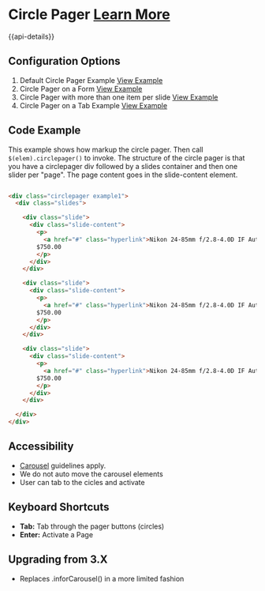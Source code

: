 
# Circle Pager  [Learn More](#)

{{api-details}}

## Configuration Options

1. Default Circle Pager Example [View Example]( /components/circlepager/example-index)
2. Circle Pager on a Form [View Example]( /components/circlepager/example-form)
3. Circle Pager with more than one item per slide [View Example]( /components/circlepager/example-more-slides)
4. Circle Pager on a Tab Example [View Example]( /components/circlepager/example-tabs)

## Code Example

This example shows how markup the circle pager. Then call `$(elem).circlepager()` to invoke. The structure of the circle pager is that you have a circlepager div followed by a slides container and then one slider per "page". The page content goes in the slide-content element.

```html

<div class="circlepager example1">
  <div class="slides">

    <div class="slide">
      <div class="slide-content">
        <p>
          <a href="#" class="hyperlink">Nikon 24-85mm f/2.8-4.0D IF Auto Focus Zoom</a><br />
        $750.00
        </p>
      </div>
    </div>

    <div class="slide">
      <div class="slide-content">
        <p>
          <a href="#" class="hyperlink">Nikon 24-85mm f/2.8-4.0D IF Auto Focus Zoom</a><br />
        $750.00
        </p>
      </div>
    </div>

    <div class="slide">
      <div class="slide-content">
        <p>
          <a href="#" class="hyperlink">Nikon 24-85mm f/2.8-4.0D IF Auto Focus Zoom</a><br />
        $750.00
        </p>
      </div>
    </div>

  </div>
</div>


```

## Accessibility

-   [Carousel](https://www.w3.org/WAI/tutorials/carousels/) guidelines apply.
- We do not auto move the carousel elements
- User can tab to the cicles and activate

## Keyboard Shortcuts

-   **Tab:** Tab through the pager buttons (circles)
-   **Enter:** Activate a Page

## Upgrading from 3.X

-   Replaces .inforCarousel() in a more limited fashion
